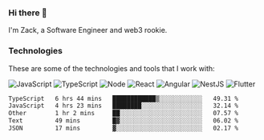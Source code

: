 ### Hi there 👋
I'm Zack, a Software Engineer and web3 rookie.

### Technologies
These are some of the technologies and tools that I work with:

![JavaScript](https://img.shields.io/badge/JavaScript-323330.svg?logo=javascript&logoColor=F7DF1E) 
![TypeScript](https://img.shields.io/badge/TypeScript-007ACC.svg?logo=typescript&logoColor=white) 
![Node](https://img.shields.io/badge/Node.js-43853D.svg?logo=node.js&logoColor=white)
![React](https://img.shields.io/badge/React-20232a.svg?logo=react&logoColor=61DAFB) 
![Angular](https://img.shields.io/badge/Angular-E23237.svg?logo=angularjs&logoColor=white)
![NestJS](https://img.shields.io/badge/NestJS-E0234E?logo=nestjs&logoColor=white)
![Flutter](https://img.shields.io/badge/Flutter-02569B.svg?logo=flutter&logoColor=white)

<!--START_SECTION:waka-->

```txt
TypeScript   6 hrs 44 mins   ████████████▒░░░░░░░░░░░░   49.31 %
JavaScript   4 hrs 23 mins   ████████░░░░░░░░░░░░░░░░░   32.14 %
Other        1 hr 2 mins     ██░░░░░░░░░░░░░░░░░░░░░░░   07.57 %
Text         49 mins         █▓░░░░░░░░░░░░░░░░░░░░░░░   06.02 %
JSON         17 mins         ▓░░░░░░░░░░░░░░░░░░░░░░░░   02.17 %
```

<!--END_SECTION:waka-->
